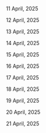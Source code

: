 11 April, 2025

12 April, 2025

13 April, 2025

14 April, 2025

15 April, 2025

16 April, 2025

17 April, 2025

18 April, 2025

19 April, 2025

20 April, 2025

21 April, 2025